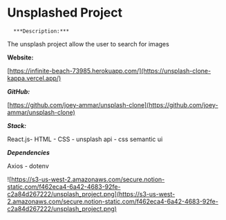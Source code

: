 # Unsplashed Project

      ***Description:***

The unsplash project allow the user to search for images

**Website:**

[https://infinite-beach-73985.herokuapp.com/](https://unsplash-clone-kappa.vercel.app/)

***GitHub:***

[https://github.com/joey-ammar/unsplash-clone](https://github.com/joey-ammar/unsplash-clone)

***Stack:***

React.js-  HTML - CSS - unsplash api - css semantic ui

***Dependencies*** 

Axios - dotenv 

![https://s3-us-west-2.amazonaws.com/secure.notion-static.com/f462eca4-6a42-4683-92fe-c2a84d267222/unsplash_project.png](https://s3-us-west-2.amazonaws.com/secure.notion-static.com/f462eca4-6a42-4683-92fe-c2a84d267222/unsplash_project.png)
